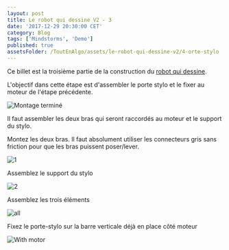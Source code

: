```yaml
---
layout: post
title: Le robot qui dessine V2 - 3
date: '2017-12-29 20:30:00 CET'
category: Blog
tags: ['Mindstorms', 'Demo']
published: true
assetsFolder: /ToutEnAlgo/assets/le-robot-qui-dessine-v2/4-orte-stylo
---
```


Ce billet est la troisième partie de la construction du [robot qui dessine]({{site.prefix}}/blog/2017/12/27/le-robot-qui-dessine-v2-1).

L'objectif dans cette étape est d'assembler le porte stylo et le fixer au moteur de l'étape précédente.

![Montage terminé]({{page.assetsFolder}}/4-completed.png)

Il faut assembler les deux bras qui seront raccordés au moteur et le support du stylo. 

Montez les deux bras. Il faut absolument utiliser les connecteurs gris sans friction pour que les bras puissent poser/lever.

![1]({{page.assetsFolder}}/4-1-steps.png)

Assemblez le support du stylo

![2]({{page.assetsFolder}}/4-2-steps.png)

Assemblez les trois éléments 

![all]({{page.assetsFolder}}/4-all-steps.png)

Fixez le porte-stylo sur la barre verticale déjà en place côté moteur 

![With motor]({{page.assetsFolder}}/4-with-motor.png)

